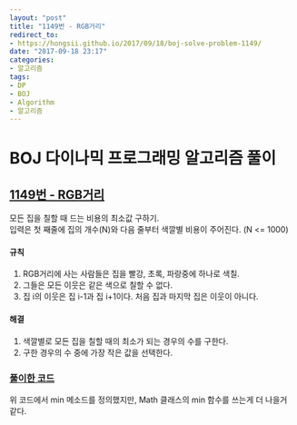 ```yaml
---
layout: "post"
title: "1149번 - RGB거리"
redirect_to:
- https://hongsii.github.io/2017/09/18/boj-solve-problem-1149/
date: "2017-09-18 23:17"
categories:
- 알고리즘
tags:
- DP
- BOJ
- Algorithm
- 알고리즘
---
```


# BOJ 다이나믹 프로그래밍 알고리즘 풀이
## [1149번 - RGB거리](https://www.acmicpc.net/problem/1149) <br/>

모든 집을 칠할 때 드는 비용의 최소값 구하기. <br/>
입력은 첫 째줄에 집의 개수(N)와 다음 줄부터 색깔별 비용이 주어진다. (N <= 1000) <br/>

#### 규칙
1. RGB거리에 사는 사람들은 집을 빨강, 초록, 파랑중에 하나로 색칠.
2. 그들은 모든 이웃은 같은 색으로 칠할 수 없다.
3. 집 i의 이웃은 집 i-1과 집 i+1이다. 처음 집과 마지막 집은 이웃이 아니다.

#### 해결
1. 색깔별로 모든 집을 칠할 때의 최소가 되는 경우의 수를 구한다.
2. 구한 경우의 수 중에 가장 작은 값을 선택한다.

### [풀이한 코드](https://github.com/Sihong12/Algorithms/blob/master/src/BOJ/DP/Problem_1149.java)

위 코드에서 min 메소드를 정의했지만, Math 클래스의 min 함수를 쓰는게 더 나을거 같다.
